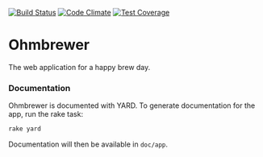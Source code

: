 [![Build Status](https://travis-ci.org/Ohmbrewer/ohmbrewer.svg?branch=master)](https://travis-ci.org/Ohmbrewer/ohmbrewer)
[![Code Climate](https://codeclimate.com/github/Ohmbrewer/ohmbrewer/badges/gpa.svg)](https://codeclimate.com/github/Ohmbrewer/ohmbrewer)
[![Test Coverage](https://codeclimate.com/github/Ohmbrewer/ohmbrewer/badges/coverage.svg)](https://codeclimate.com/github/Ohmbrewer/ohmbrewer/coverage)
# Ohmbrewer
The web application for a happy brew day.

### Documentation
Ohmbrewer is documented with YARD. To generate documentation for the app, run the rake task:

```bash
rake yard
```

Documentation will then be available in ```doc/app```.
